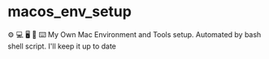 # macos_env_setup
⚙️  💻  🖥️ 📱 ⌨️ My Own Mac Environment and Tools setup. Automated by bash shell script. I'll keep it up to date 
